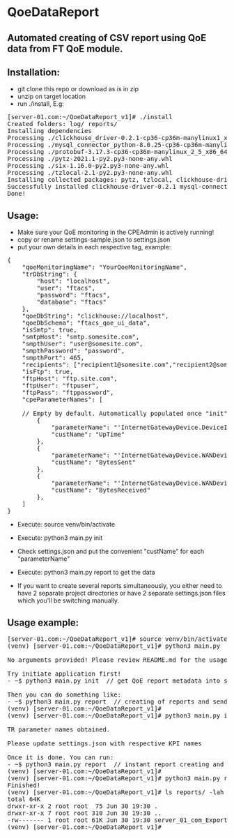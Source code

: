 # QoeDataReport

Automated creating of CSV report using QoE data from FT QoE module.
---

Installation:
---
- git clone this repo or download as is in zip
- unzip on target location
- run ./install, E.g:

<pre>
[server-01.com:~/QoeDataReport_v1]# ./install
Created folders: log/ reports/
Installing dependencies
Processing ./clickhouse_driver-0.2.1-cp36-cp36m-manylinux1_x86_64.whl
Processing ./mysql_connector_python-8.0.25-cp36-cp36m-manylinux1_x86_64.whl
Processing ./protobuf-3.17.3-cp36-cp36m-manylinux_2_5_x86_64.manylinux1_x86_64.whl
Processing ./pytz-2021.1-py2.py3-none-any.whl
Processing ./six-1.16.0-py2.py3-none-any.whl
Processing ./tzlocal-2.1-py2.py3-none-any.whl
Installing collected packages: pytz, tzlocal, clickhouse-driver, six, protobuf, mysql-connector-python
Successfully installed clickhouse-driver-0.2.1 mysql-connector-python-8.0.25 protobuf-3.17.3 pytz-2021.1 six-1.16.0 tzlocal-2.1
Done!
</pre>


Usage:
---
- Make sure your QoE monitoring in the CPEAdmin is actively running!
- copy or rename settings-sample.json to settings.json
- put your own details in each respective tag, example:
<pre>
{
    "qoeMonitoringName": "YourQoeMonitoringName",           // name of the QoE monitoring fro CPEAdmin
    "trDbString": {                                         // connection string to FT DB (MySQL)
        "host": "localhost",
        "user": "ftacs",
        "password": "ftacs",
        "database": "ftacs"
    },
    "qoeDbString": "clickhouse://localhost",                // connection string to ClickHouse DB
    "qoeDbSchema": "ftacs_qoe_ui_data",                     // name of the QoE schema (default name is already there)
    "isSmtp": true,                                         // email notification if "false" -> disabled
    "smtpHost": "smtp.somesite.com",                        // SMTP server, e.g., smtp.gmail.com
    "smpthUser": "user@somesite.com",                       // email address
    "smpthPassword": "password",                            // password from email above
    "smpthPort": 465,                                       // SMTP port
    "recipients": ["recipient1@somesite.com","recipient2@somesite.com"] // where to send the reports, separated by comas
    "isFtp": true,                                          // upload to FTP server. "false" - disabled              
    "ftpHost": "ftp.site.com",                              // FTP server
    "ftpUser": "ftpuser",                                   // FTP user
    "ftpPass": "ftppassword",                               // FTP password
    "cpeParameterNames": [                                  // Array of TR parameter and their handy names

    // Empty by default. Automatically populated once "init" was executed. 
        {
            "parameterName": "'InternetGatewayDevice.DeviceInfo.UpTime'",    // TR-069 parameter name
            "custName": "UpTime"                                             // Your KPI/column name
        },
        {
            "parameterName": "'InternetGatewayDevice.WANDevice.i.WANEthernetInterfaceConfig.Stats.BytesSent'",
            "custName": "BytesSent"
        },
        {
            "parameterName": "'InternetGatewayDevice.WANDevice.i.WANEthernetInterfaceConfig.Stats.BytesReceived'",
            "custName": "BytesReceived"
        },        
    ]
}
</pre>

- Execute: source venv/bin/activate
- Execute: python3 main.py init
- Check settings.json and put the convenient "custName" for each "parameterName"
- Execute: python3 main.py report to get the data 

- If you want to create several reports simultaneously, you either need to have 2 separate project directories or have 2 separate settings.json files which you'll be switching manually.

Usage example:
---
<pre>
[server-01.com:~/QoeDataReport_v1]# source venv/bin/activate
(venv) [server-01.com:~/QoeDataReport_v1]# python3 main.py

No arguments provided! Please review README.md for the usage instructions

Try initiate application first!
- ~$ python3 main.py init  // get QoE report metadata into settings.json

Then you can do something like:
- ~$ python3 main.py report  // creating of reports and sending them via email (if defined in settings.json)
(venv) [server-01.com:~/QoeDataReport_v1]#
(venv) [server-01.com:~/QoeDataReport_v1]# python3 main.py init

TR parameter names obtained.

Please update settings.json with respective KPI names

Once it is done. You can run:
- ~$ python3 main.py report  // instant report creating and sending it (if defined in settings.json)
(venv) [server-01.com:~/QoeDataReport_v1]#
(venv) [server-01.com:~/QoeDataReport_v1]# python3 main.py report
Finished!
(venv) [server-01.com:~/QoeDataReport_v1]# ls reports/ -lah
total 64K
drwxr-xr-x 2 root root  75 Jun 30 19:30 .
drwxr-xr-x 7 root root 310 Jun 30 19:30 ..
-rw------- 1 root root 61K Jun 30 19:30 server_01_com_Export_2021_06_30_19-30_13_SAST.csv
(venv) [server-01.com:~/QoeDataReport_v1]#
</pre>